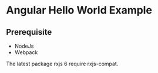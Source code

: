 # Angular Hello World Example

## Prerequisite
* NodeJs
* Webpack


The latest package rxjs 6 require rxjs-compat. 

